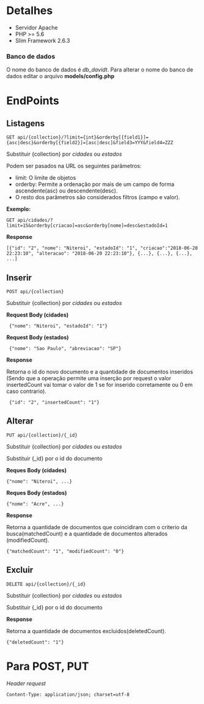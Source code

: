 # Detalhes
* Servidor Apache
* PHP >= 5.6
* Slim Framework 2.6.3

### Banco de dados
O nome do banco de dados é *db_davidt*. Para alterar o nome do banco de dados editar o arquivo **models/config.php**

# EndPoints

## Listagens
```
GET api/{collection}/?limit={int}&orderby[{field1}]={asc|desc}&orderby[{field2}]=[asc|desc]&field3=YYY&field4=ZZZ
```
Substituir {collection} por *cidades* ou *estados*

Podem ser pasados na URL os seguintes parâmetros:
* limit: O limite de objetos
* orderby: Permite a ordenação por mais de um campo de forma ascendente(asc) ou descendente(desc).
* O resto dos parâmetros são considerados filtros (campo e valor).

**Exemplo:**

```
GET api/cidades/?limit=15&orderby[criacao]=asc&orderby[nome]=desc&estadoId=1
```

**Response**
```
[{"id": "2", "nome": "Niteroi", "estadoId": "1", "criacao":"2018-06-20 22:23:10", "alteracao": "2018-06-20 22:23:10"}, {...}, {...}, {...}, ...]
```

## Inserir
```
POST api/{collection}
```
Substituir {collection} por *cidades* ou *estados*

**Request Body (cidades)**
```
 {"nome": "Niteroi", "estadoId": "1"}
```

**Request Body (estados)**
```
 {"nome": "Sao Paulo", "abreviacao": "SP"}
```

**Response**

Retorna o id do novo documento e a quantidade de documentos inseridos (Sendo que a operação permite uma inserção por request o valor insertedCount vai tomar o valor de 1 se for inserido corretamente ou 0 em caso contrario).
```
 {"id": "2", "insertedCount": "1"}
```

## Alterar
```
PUT api/{collection}/{_id}
```

Substituir {collection} por *cidades* ou *estados*

Substituir {_id} por o id do documento

**Reques Body (cidades)**
```
{"nome": "Niteroi", ...}
```

**Reques Body (estados)**
```
{"nome": "Acre", ...}
```

**Response**

Retorna a quantidade de documentos que coincidiram com o criterio da busca(matchedCount) e a quantidade de documentos alterados (modifiedCount).

```
{"matchedCount": "1", "modifiedCount": "0"}
```

## Excluir
```
DELETE api/{collection}/{_id}
```
Substituir {collection} por *cidades* ou *estados*

Substituir {_id} por o id do documento

**Response**

Retorna a quantidade de documentos excluidos(deletedCount).

```
{"deletedCount": "1"}
```

# Para POST, PUT

*Header request*
```
Content-Type: application/json; charset=utf-8
```
